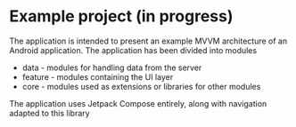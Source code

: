 # Example project (in progress)

The application is intended to present an example MVVM architecture of an Android application.
The application has been divided into modules
- data - modules for handling data from the server
- feature - modules containing the UI layer
- core - modules used as extensions or libraries for other modules

The application uses Jetpack Compose entirely, along with navigation adapted to this library